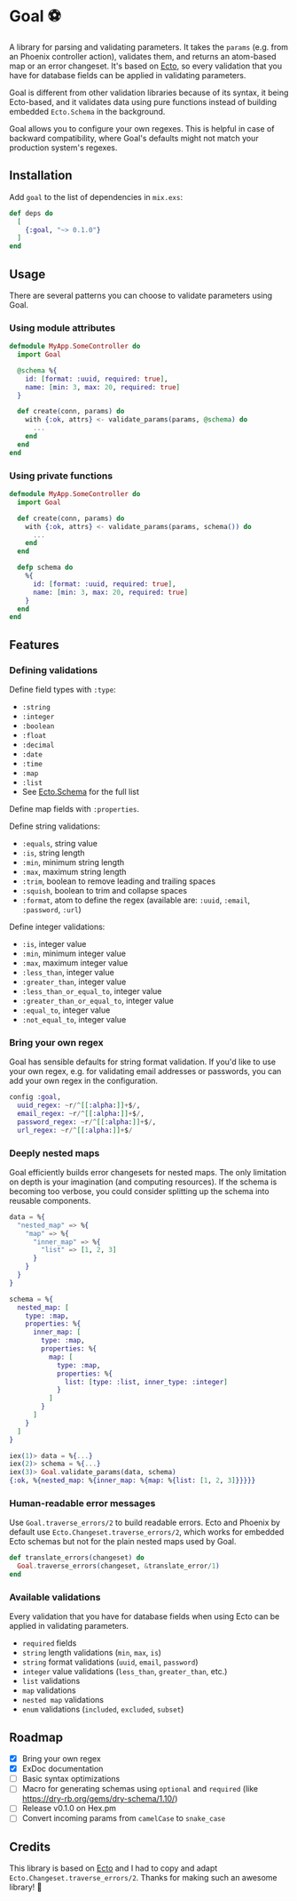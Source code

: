 # Goal ⚽

A library for parsing and validating parameters. It takes the `params` (e.g. from an Phoenix controller action), validates them, and returns an atom-based map or an error changeset. It's based on [Ecto](https://github.com/elixir-ecto/ecto), so every validation that you have for database fields can be applied in validating parameters.

Goal is different from other validation libraries because of its syntax, it being Ecto-based, and it validates data using pure functions instead of building embedded `Ecto.Schema` in the background.

Goal allows you to configure your own regexes. This is helpful in case of backward compatibility, where Goal's defaults might not match your production system's regexes.

## Installation

Add `goal` to the list of dependencies in `mix.exs`:

```elixir
def deps do
  [
    {:goal, "~> 0.1.0"}
  ]
end
```

## Usage

There are several patterns you can choose to validate parameters using Goal.

### Using module attributes

```elixir
defmodule MyApp.SomeController do
  import Goal

  @schema %{
    id: [format: :uuid, required: true],
    name: [min: 3, max: 20, required: true]
  }

  def create(conn, params) do
    with {:ok, attrs} <- validate_params(params, @schema) do
      ...
    end
  end
end
```

### Using private functions

```elixir
defmodule MyApp.SomeController do
  import Goal

  def create(conn, params) do
    with {:ok, attrs} <- validate_params(params, schema()) do
      ...
    end
  end

  defp schema do
    %{
      id: [format: :uuid, required: true],
      name: [min: 3, max: 20, required: true]
    }
  end
end
```

## Features

### Defining validations

Define field types with `:type`:

- `:string`
- `:integer`
- `:boolean`
- `:float`
- `:decimal`
- `:date`
- `:time`
- `:map`
- `:list`
- See [Ecto.Schema](https://hexdocs.pm/ecto/Ecto.Schema.html#module-primitive-types) for the full list

Define map fields with `:properties`.

Define string validations:

- `:equals`, string value
- `:is`, string length
- `:min`, minimum string length
- `:max`, maximum string length
- `:trim`, boolean to remove leading and trailing spaces
- `:squish`, boolean to trim and collapse spaces
- `:format`, atom to define the regex (available are: `:uuid`, `:email`, `:password`, `:url`)

Define integer validations:

- `:is`, integer value
- `:min`, minimum integer value
- `:max`, maximum integer value
- `:less_than`, integer value
- `:greater_than`, integer value
- `:less_than_or_equal_to`, integer value
- `:greater_than_or_equal_to`, integer value
- `:equal_to`, integer value
- `:not_equal_to`, integer value

### Bring your own regex

Goal has sensible defaults for string format validation. If you'd like to use your own regex, e.g. for validating email addresses or passwords, you can add your own regex in the configuration.

```elixir
config :goal,
  uuid_regex: ~r/^[[:alpha:]]+$/,
  email_regex: ~r/^[[:alpha:]]+$/,
  password_regex: ~r/^[[:alpha:]]+$/,
  url_regex: ~r/^[[:alpha:]]+$/
```

### Deeply nested maps

Goal efficiently builds error changesets for nested maps. The only limitation on depth is your imagination (and computing resources). If the schema is becoming too verbose, you could consider splitting up the schema into reusable components.

```elixir
data = %{
  "nested_map" => %{
    "map" => %{
      "inner_map" => %{
        "list" => [1, 2, 3]
      }
    }
  }
}

schema = %{
  nested_map: [
    type: :map,
    properties: %{
      inner_map: [
        type: :map,
        properties: %{
          map: [
            type: :map,
            properties: %{
              list: [type: :list, inner_type: :integer]
            }
          ]
        }
      ]
    }
  ]
}

iex(1)> data = %{...}
iex(2)> schema = %{...}
iex(3)> Goal.validate_params(data, schema)
{:ok, %{nested_map: %{inner_map: %{map: %{list: [1, 2, 3]}}}}}
```

### Human-readable error messages

Use `Goal.traverse_errors/2` to build readable errors. Ecto and Phoenix by default use `Ecto.Changeset.traverse_errors/2`, which works for embedded Ecto schemas but not for the plain nested maps used by Goal.

```elixir
def translate_errors(changeset) do
  Goal.traverse_errors(changeset, &translate_error/1)
end
```

### Available validations

Every validation that you have for database fields when using Ecto can be applied in validating parameters.

- `required` fields
- `string` length validations (`min`, `max`, `is`)
- `string` format validations (`uuid`, `email`, `password`)
- `integer` value validations (`less_than`, `greater_than`, etc.)
- `list` validations
- `map` validations
- `nested map` validations
- `enum` validations (`included`, `excluded`, `subset`)

## Roadmap

- [x] Bring your own regex
- [x] ExDoc documentation
- [ ] Basic syntax optimizations
- [ ] Macro for generating schemas using `optional` and `required` (like https://dry-rb.org/gems/dry-schema/1.10/)
- [ ] Release v0.1.0 on Hex.pm
- [ ] Convert incoming params from `camelCase` to `snake_case`

## Credits

This library is based on [Ecto](https://github.com/elixir-ecto/ecto) and I had to copy and adapt `Ecto.Changeset.traverse_errors/2`. Thanks for making such an awesome library! 🙇
